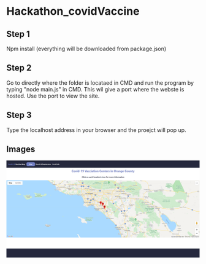 # Hackathon_covidVaccine
## Step 1 
Npm install (everything will be downloaded from package.json)
## Step 2
Go to directly where the folder is locataed in CMD and run the program by typing "node main.js" in CMD.
This wil give a port where the webste is hosted. Use the port to view the site.
## Step 3
Type the localhost address in your browser and the proejct will pop up.
## Images
![Screenshot 1](/c1.PNG)


